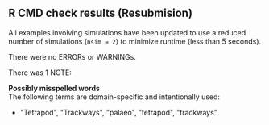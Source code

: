 ## R CMD check results (Resubmision)
All examples involving simulations have been updated to use a reduced number of simulations (`nsim = 2`) to minimize runtime (less than 5 seconds).
   
There were no ERRORs or WARNINGs.

There was 1 NOTE:

**Possibly misspelled words**  
   The following terms are domain-specific and intentionally used:
   - "Tetrapod", "Trackways", "palaeo", "tetrapod", "trackways"


